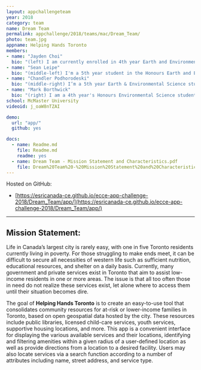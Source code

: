 ```yaml
---
layout: appchallengeteam
year: 2018
category: team
name: Dream Team
permalink: appchallenge/2018/teams/mac/Dream_Team/
photo: team.jpg
appname: Helping Hands Toronto
members:
- name: "Jayden Choi"
  bio: "(left) I am currently enrolled in 4th year Earth and Environmental Sciences with a minor in GIS at McMaster University. With in-class knowledge and hands-on field experience in GIS, I took the opportunity to work on my thesis on “the impact of population on bike share hub usage”, under the supervision of Dr. Darren Scott. I found my interest in GIS & Spatial Analysis this past summer as I was assisting graduate students on SNAP, Stélida Naxos Archaeological Project, as a GIS/surveying intern. Upon completing my undergraduate studies, I plan to pursue a Master’s Degree in GIS, combined with social and natural sciences."
- name: "Sean Leipe"
  bio: "(middle-left) I'm a 5th year student in the Honours Earth and Environmental Science program at McMaster University, minoring in GIS. My main research interests at the moment are integrating traditional earth science work such as hydrogeology, geophysics, and geomorphology with GIS as I enjoy working in both fields and believe each can add value to the other. I will be starting my M.Sc at McMaster in the fall, which involves integrating hydrology and remotely sensed data such as Lidar and hyperspectral imagery."
- name: "Chandler Podhorodeski"
  bio: "(middle-right) I’m a 5th year Earth & Environmental Science student at McMaster university, minoring in GIS. Main academic interests include geophysics, structural geology, and mineralogy. In my freetime, I enjoy exploring Hamilton and Dundas as well as wood working in my garage."
- name: "Mark Borthwick"
  bio: "(right) I am a 4th year's Honours Environmental Science student at McMaster University, minoring in GIS and Earth Science. Through many years working outdoors I have deepened my appreciation and understanding of many aspects of the environment, hoping to pursue a career in GIS post graduation."
school: McMaster University
videoid: j_oaW8nTZAI

demo:
  url: "app/"
  github: yes

docs:
  - name: Readme.md
    file: Readme.md
    readme: yes
  - name: Dream Team - Mission Statement and Characteristics.pdf
    file: Dream%20Team%20-%20Mission%20Statement%20and%20Characteristics.pdf
---
```


Hosted on GitHub:

- [https://esricanada-ce.github.io/ecce-app-challenge-2018/Dream_Team/app/](https://esricanada-ce.github.io/ecce-app-challenge-2018/Dream_Team/app/)

---

## Mission Statement:

Life in Canada’s largest city is rarely easy, with one in five Toronto residents currently living in poverty. For those struggling to make ends meet, it can be difficult to secure all necessities of western life such as sufficient nutrition, educational resources, and shelter on a daily basis. Currently, many government and private services exist in Toronto that aim to assist low-income residents in one or more areas. The issue is that all too often those in need do not realize these services exist, let alone where to access them until their situation becomes dire.

The goal of **Helping Hands Toronto** is to create an easy-to-use tool that consolidates community resources for at-risk or lower-income families in Toronto, based on open geospatial data hosted by the city. These resources include public libraries, licensed child-care services, youth services, supportive housing locations, and more. This app is a convenient interface for displaying the various available services and their locations, identifying and filtering amenities within a given radius of a user-defined location as well as provide directions from a location to a desired facility. Users may also locate services via a search function according to a number of attributes including name, street address, and service type.
